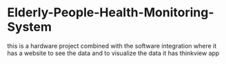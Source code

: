 # Elderly-People-Health-Monitoring-System
this is a hardware project combined with the software integration where it has a website to see the data and to visualize the data it has thinkview app
